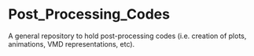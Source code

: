 # Post_Processing_Codes
A general repository to hold post-processing codes (i.e. creation of plots, animations, VMD representations, etc). 
